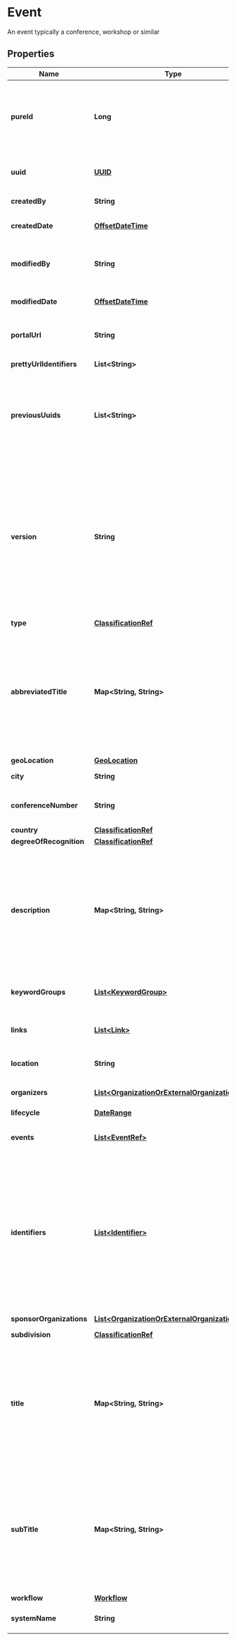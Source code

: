 

# Event

An event typically a conference, workshop or similar
## Properties

Name | Type | Description | Notes
------------ | ------------- | ------------- | -------------
**pureId** | **Long** | Pure database ID of the object, prefer using the UUID if it is present on the entity |  [optional] [readonly]
**uuid** | [**UUID**](UUID.md) | UUID, this is the primary identity of the entity |  [optional] [readonly]
**createdBy** | **String** | Username of creator |  [optional] [readonly]
**createdDate** | [**OffsetDateTime**](OffsetDateTime.md) | Date and time of creation |  [optional] [readonly]
**modifiedBy** | **String** | Username of the user that performed a modification |  [optional] [readonly]
**modifiedDate** | [**OffsetDateTime**](OffsetDateTime.md) | Date and time of last modification |  [optional] [readonly]
**portalUrl** | **String** | URL of the content on the Pure Portal |  [optional] [readonly]
**prettyUrlIdentifiers** | **List&lt;String&gt;** | All pretty URLs |  [optional] [readonly]
**previousUuids** | **List&lt;String&gt;** | UUIDs of other content items which have been merged into this content item (or similar) |  [optional] [readonly]
**version** | **String** | A hash representing the current version of the content. For new content this is null, and for existing content the current value. The property should never be modified explicitly by a client. |  [optional]
**type** | [**ClassificationRef**](ClassificationRef.md) |  |  [optional]
**abbreviatedTitle** | **Map&lt;String, String&gt;** | A set of potentially formatted string values each localized for a specific submission locale. Please note that invalid locale values will be ignored. |  [optional]
**geoLocation** | [**GeoLocation**](GeoLocation.md) |  |  [optional]
**city** | **String** | The city of the event |  [optional]
**conferenceNumber** | **String** | The conference number of the event |  [optional]
**country** | [**ClassificationRef**](ClassificationRef.md) |  |  [optional]
**degreeOfRecognition** | [**ClassificationRef**](ClassificationRef.md) |  |  [optional]
**description** | **Map&lt;String, String&gt;** | A set of potentially formatted string values each localized for a specific submission locale. Please note that invalid locale values will be ignored. |  [optional]
**keywordGroups** | [**List&lt;KeywordGroup&gt;**](KeywordGroup.md) | A group for each type of keyword present |  [optional]
**links** | [**List&lt;Link&gt;**](Link.md) | Links to information about the event |  [optional]
**location** | **String** | The actual location of the event |  [optional]
**organizers** | [**List&lt;OrganizationOrExternalOrganizationRef&gt;**](OrganizationOrExternalOrganizationRef.md) | The organizers of the event |  [optional]
**lifecycle** | [**DateRange**](DateRange.md) |  |  [optional]
**events** | [**List&lt;EventRef&gt;**](EventRef.md) | Other events related to this event |  [optional]
**identifiers** | [**List&lt;Identifier&gt;**](Identifier.md) | IDs that this object corresponds to in external systems. Such as a Scopus ID. Used by Pure where it is necessary to identify objects to specific external systems |  [optional]
**sponsorOrganizations** | [**List&lt;OrganizationOrExternalOrganizationRef&gt;**](OrganizationOrExternalOrganizationRef.md) | The event sponsors |  [optional]
**subdivision** | [**ClassificationRef**](ClassificationRef.md) |  |  [optional]
**title** | **Map&lt;String, String&gt;** | A set of potentially formatted string values each localized for a specific submission locale. Please note that invalid locale values will be ignored. |  [optional]
**subTitle** | **Map&lt;String, String&gt;** | A set of potentially formatted string values each localized for a specific submission locale. Please note that invalid locale values will be ignored. |  [optional]
**workflow** | [**Workflow**](Workflow.md) |  |  [optional]
**systemName** | **String** | The content system name |  [optional] [readonly]



